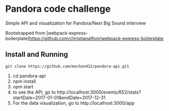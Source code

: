 # Pandora code challenge
Simple API and visualization for Pandora/Next Big Sound interview

Bootstrapped from [webpack-express-boilerplate]https://github.com/christianalfoni/webpack-express-boilerplate

## Install and Running
`git clone https://github.com/mochan412/pandora-api.git`


1. cd pandora-api
2. npm install
3. npm start
4. to see the API, go to http://localhost:3000/events/652/stats?startDate=2017-01-01&endDate=2017-12-31
5. For the data visualization, go to http://localhost:3000/app
